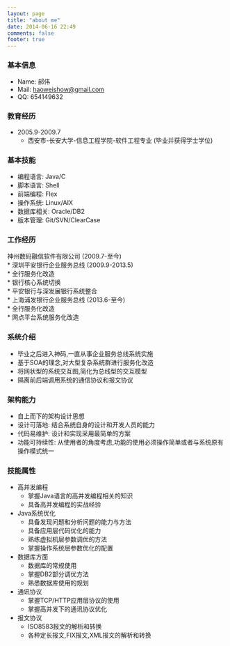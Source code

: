 ```yaml
---
layout: page
title: "about me"
date: 2014-06-16 22:49
comments: false
footer: true
---
```

### 基本信息
* Name: 郝伟 
* Mail: haoweishow@gmail.com  
* QQ: 654149632

### 教育经历
* 2005.9-2009.7
    * 西安市-长安大学-信息工程学院-软件工程专业 (毕业并获得学士学位) 

### 基本技能
* 编程语言: Java/C
* 脚本语言: Shell
* 前端编程: Flex
* 操作系统: Linux/AIX
* 数据库相关: Oracle/DB2
* 版本管理: Git/SVN/ClearCase

### 工作经历
神州数码融信软件有限公司 (2009.7-至今)  
    * 深圳平安银行企业服务总线 (2009.9-2013.5)  
    	* 全行服务化改造  
    	* 银行核心系统切换  
    	* 平安银行与深发展银行系统整合   
    * 上海浦发银行企业服务总线 (2013.6-至今)  
    	* 全行服务化改造  
    	* 网点平台系统服务化改造  

### 系统介绍
* 毕业之后进入神码,一直从事企业服务总线系统实施
* 基于SOA的理念,对大型复杂系统群进行服务化改造
* 将网状型的系统交互图,简化为总线型的交互模型
* 隔离前后端调用系统的通信协议和报文协议

### 架构能力
* 自上而下的架构设计思想
* 设计可落地: 结合系统自身的设计和开发人员的能力
* 代码易维护: 设计和实现采用最简单的方案
* 功能可持续性: 从使用者的角度考虑,功能的使用必须操作简单或者与系统原有操作模式统一

### 技能属性
* 高并发编程
	* 掌握Java语言的高并发编程相关的知识
	* 具备高并发编程的实战经验 
* Java系统优化
	* 具备发现问题和分析问题的能力与方法
	* 具备应用层代码优化的能力
	* 熟练虚拟机层参数调优的方法
	* 掌握操作系统层参数优化的配置
* 数据库方面
	* 数据库的常规使用
	* 掌握DB2部分调优方法
	* 熟悉数据库使用的规划
* 通讯协议
	* 掌握TCP/HTTP应用层协议的使用
	* 掌握高并发下的通讯协议优化
* 报文协议
	* ISO8583报文的解析和转换
	* 各种定长报文,FIX报文,XML报文的解析和转换 